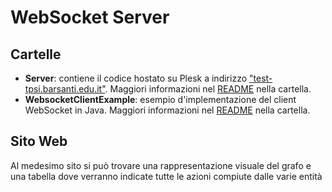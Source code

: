 # WebSocket Server
## Cartelle
- **Server**: contiene il codice hostato su Plesk a indirizzo ["test-tpsi.barsanti.edu.it"]("https://test-tpsi.barsanti.edu.it").
Maggiori informazioni nel [README](Server/README.md) nella cartella.
- **WebsocketClientExample**: esempio d'implementazione del client WebSocket in Java.
Maggiori informazioni nel [README](WebsocketClientExample/README.md) nella cartella.
## Sito Web
Al medesimo sito si può trovare una rappresentazione visuale del grafo e una tabella dove verranno indicate tutte le azioni compiute dalle varie entità
